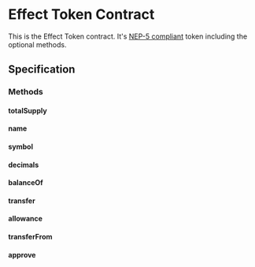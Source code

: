 # Effect Token Contract

This is the Effect Token contract. It's [NEP-5 compliant](https://github.com/neo-project/proposals/blob/master/nep-5.mediawiki) token including the optional methods.

## Specification

### Methods

#### totalSupply

#### name
 
#### symbol

#### decimals

#### balanceOf

#### transfer

#### allowance

#### transferFrom

#### approve
